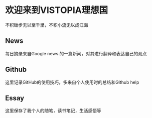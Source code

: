 # 欢迎来到VISTOPIA理想国

不积硅步无以至千里，不积小流无以成江海

## News

每日摘录来自Google news 的一篇新闻，对其进行翻译和表达自己的观点

## Github

这里记录GitHub的使用技巧，多来自个人使用时的总结和Github help

## Essay

这里保存了我个人的随笔，读书笔记，生活感悟等
